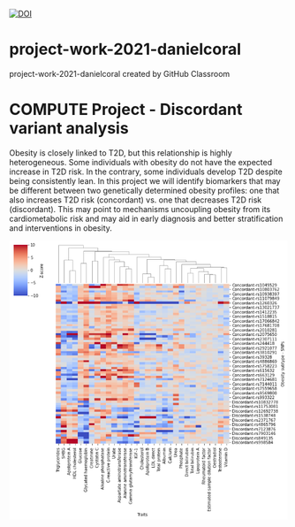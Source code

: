 [![DOI](https://zenodo.org/badge/351407478.svg)](https://zenodo.org/badge/latestdoi/351407478)

# project-work-2021-danielcoral
project-work-2021-danielcoral created by GitHub Classroom

# COMPUTE Project - Discordant variant analysis

Obesity is closely linked to T2D, but this relationship is highly heterogeneous. Some individuals with obesity do not have the expected increase in T2D risk. In the contrary, some individuals develop T2D despite being consistently lean. In this project we will identify biomarkers that may be different between two genetically determined obesity profiles: one that also increases T2D risk (concordant) vs. one that decreases T2D risk (discordant). This may point to mechanisms uncoupling obesity from its cardiometabolic risk and may aid in early diagnosis and better stratification and interventions in obesity.

![](hmplot.png)
